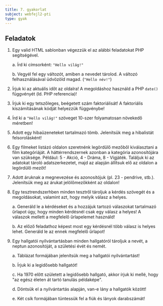 ```yaml
---
title: 7. gyakorlat
subject: webfejl2-pti
type: gyak
---
```


Feladatok
---------

1. Egy valid HTML sablonban végezzük el az alábbi feladatokat PHP segítségével.
    
    a. Írd ki címsorként: `"Hello világ!"`
    
    b. Vegyél fel egy változót, amiben a nevedet tárolod. A változó felhasználásával üdvözöld magad. (`"Hello név!"`)

2. Írjuk ki az aktuális időt az oldalra! A megoldáshoz használd a PHP `date()` függvényét (ld. PHP referencia)!

3. Írjuk ki egy tetszőleges, beégetett szám faktoriálisát! A faktoriális kiszámításának kódját helyezzük függvénybe!

4. Írd ki a `"Hello világ!"` szöveget 10-szer folyamatosan növekedő méretben!

5. Adott egy hibaüzeneteket tartalmazó tömb. Jelenítsük meg a hibalistát felsorolásként!

6. Egy filmeket listázó oldalon szeretnénk legördülő mezőből kiválasztani a film kategóriáját. A háttérrendszernek azonban a kategória azonosítójára van szüksége. Például: 5 - Akció, 4 - Dráma, 8 - Vígjáték. Találjuk ki az adatokat tároló adatszerkezetet, majd az alapján állítsuk elő az oldalon a legördülő mezőt!

7. Adott áruknak a megnevezése és azonosítójuk (pl. 23 - pendrive, stb.). Jelenítsük meg az árukat jelölőmezőkként az oldalon!

8. Egy tesztrendszerhben minden tesztről tároljuk a kérdés szövegét és a megoldásokat, valamint azt, hogy melyik válasz a helyes.
    
    a. Generáld le a kérdéseket és a hozzájuk tartozó válaszokat tartalmazó űrlapot úgy, hogy minden kérdésnél csak egy válasz a helyes! A válaszok mellett a megfelelő űrlapelemet használd!
    
    b. Az előző feladathoz képest most egy kérdésnél több válasz is helyes lehet. Generáld le az ennek megfelelő űrlapot!

9. Egy hallgatói nyilvántartásban minden hallgatóról tároljuk a nevét, a neptun azonosítóját, a születési évét és nemét.
    
    a. Táblázat formájában jelenítsük meg a hallgatói nyilvántartást!
    
    b. Írjuk ki a legidősebb hallgatót!
    
    c. Ha 1970 előtt született a legidősebb hallgató, akkor írjuk ki mellé, hogy "az egész életen át tartó tanulás példaképe".
    
    d. Döntsük el a nyilvántartás alapján, van-e lány a hallgatók között!
    
    e. Két csík formájában tüntessük fel a fiúk és lányok darabszámát!

